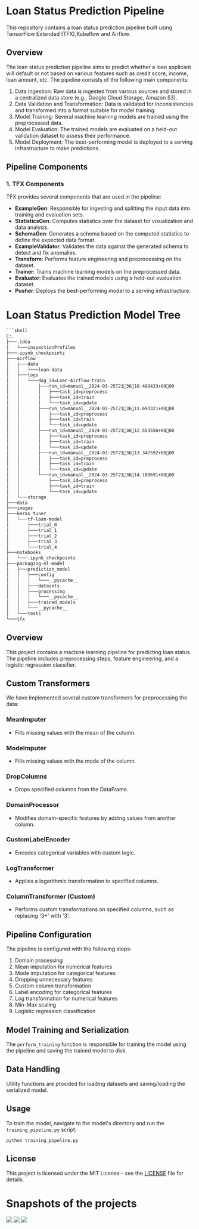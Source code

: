 # Loan Status Prediction Pipeline

This repository contains a loan status prediction pipeline built using TensorFlow Extended (TFX),Kubeflow and Airflow.

## Overview

The loan status prediction pipeline aims to predict whether a loan applicant will default or not based on various features such as credit score, income, loan amount, etc. The pipeline consists of the following main components:

1. Data Ingestion: Raw data is ingested from various sources and stored in a centralized data store (e.g., Google Cloud Storage, Amazon S3).
2. Data Validation and Transformation: Data is validated for inconsistencies and transformed into a format suitable for model training.
3. Model Training: Several machine learning models are trained using the preprocessed data.
4. Model Evaluation: The trained models are evaluated on a held-out validation dataset to assess their performance.
5. Model Deployment: The best-performing model is deployed to a serving infrastructure to make predictions.

## Pipeline Components

### 1. TFX Components

TFX provides several components that are used in the pipeline:

- **ExampleGen**: Responsible for ingesting and splitting the input data into training and evaluation sets.
- **StatisticsGen**: Computes statistics over the dataset for visualization and data analysis.
- **SchemaGen**: Generates a schema based on the computed statistics to define the expected data format.
- **ExampleValidator**: Validates the data against the generated schema to detect and fix anomalies.
- **Transform**: Performs feature engineering and preprocessing on the dataset.
- **Trainer**: Trains machine learning models on the preprocessed data.
- **Evaluator**: Evaluates the trained models using a held-out evaluation dataset.
- **Pusher**: Deploys the best-performing model to a serving infrastructure.

# Loan Status Prediction Model Tree

```bash
```shell
C:.
├───.idea
│   └───inspectionProfiles
├───.ipynb_checkpoints
├───airflow
│   ├───data
│   │   └───loan-data
│   ├───logs
│   │   └───dag_id=Loan-Airflow-train
│   │       ├───run_id=manual__2024-03-25T213610.489433+0000
│   │       │   ├───task_id=preprocess
│   │       │   ├───task_id=train
│   │       │   └───task_id=update
│   │       ├───run_id=manual__2024-03-25T213611.693321+0000
│   │       │   ├───task_id=preprocess
│   │       │   ├───task_id=train
│   │       │   └───task_id=update
│   │       ├───run_id=manual__2024-03-25T213612.553556+0000
│   │       │   ├───task_id=preprocess
│   │       │   ├───task_id=train
│   │       │   └───task_id=update
│   │       ├───run_id=manual__2024-03-25T213613.347592+0000
│   │       │   ├───task_id=preprocess
│   │       │   ├───task_id=train
│   │       │   └───task_id=update
│   │       └───run_id=manual__2024-03-25T213614.109691+0000
│   │           ├───task_id=preprocess
│   │           ├───task_id=train
│   │           └───task_id=update
│   └───storage
├───data
├───images
├───keras_tuner
│   └───tf-loan-model
│       ├───trial_0
│       ├───trial_1
│       ├───trial_2
│       ├───trial_3
│       └───trial_4
├───notebooks
│   └───.ipynb_checkpoints
├───packaging-ml-model
│   ├───prediction_model
│   │   ├───config
│   │   │   └───__pycache__
│   │   ├───datasets
│   │   ├───processing
│   │   │   └───__pycache__
│   │   ├───trained_models
│   │   └───__pycache__
│   └───tests
└───tfx
```

## Overview
This project contains a machine learning pipeline for predicting loan status. The pipeline includes preprocessing steps, feature engineering, and a logistic regression classifier.

## Custom Transformers
We have implemented several custom transformers for preprocessing the data:

### MeanImputer
- Fills missing values with the mean of the column.

### ModeImputer
- Fills missing values with the mode of the column.

### DropColumns
- Drops specified columns from the DataFrame.

### DomainProcessor
- Modifies domain-specific features by adding values from another column.

### CustomLabelEncoder
- Encodes categorical variables with custom logic.

### LogTransformer
- Applies a logarithmic transformation to specified columns.

### ColumnTransformer (Custom)
- Performs custom transformations on specified columns, such as replacing '3+' with '3'.

## Pipeline Configuration
The pipeline is configured with the following steps:
1. Domain processing
2. Mean imputation for numerical features
3. Mode imputation for categorical features
4. Dropping unnecessary features
5. Custom column transformation
6. Label encoding for categorical features
7. Log transformation for numerical features
8. Min-Max scaling
9. Logistic regression classification

## Model Training and Serialization
The `perform_training` function is responsible for training the model using the pipeline and saving the trained model to disk.

## Data Handling
Utility functions are provided for loading datasets and saving/loading the serialized model.

## Usage
To train the model, navigate to the model's directory and run the `training_pipeline.py` script:

```shell
python training_pipeline.py
```
## License

This project is licensed under the MIT License - see the [LICENSE](LICENSE) file for details.

# Snapshots of the projects
<img src=https://raw.githubusercontent.com/IAMPathak2702/Loan_status_prediction-TFX-pipeline/main/images/history_model.png>
<img src=https://raw.githubusercontent.com/IAMPathak2702/Loan_status_prediction-TFX-pipeline/main/images/model%20png.png>
<img src=https://raw.githubusercontent.com/IAMPathak2702/Loan_status_prediction-TFX-pipeline/main/images/FastApi.png>




